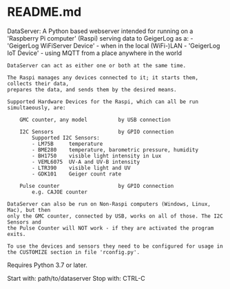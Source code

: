 # README.md

DataServer:
    A Python based webserver intended for running on a 'Raspberry Pi computer' (Raspi)
    serving data to GeigerLog as a:
        - 'GeigerLog WiFiServer Device' - when in the local (WiFi-)LAN
        - 'GeigerLog IoT Device'        - using MQTT from a place anywhere in the world

    DataServer can act as either one or both at the same time.

    The Raspi manages any devices connected to it; it starts them, collects their data,
    prepares the data, and sends them by the desired means.

    Supported Hardware Devices for the Raspi, which can all be run simultaeously, are:

        GMC counter, any model          by USB connection

        I2C Sensors                     by GPIO connection
            Supported I2C Sensors:
            - LM75B     temperature
            - BME280    temperature, barometric pressure, humidity
            - BH1750    visible light intensity in Lux
            - VEML6075  UV-A and UV-B intensity
            - LTR390    visible light and UV
            - GDK101    Geiger count rate

        Pulse counter                   by GPIO connection
            e.g. CAJOE counter

    DataServer can also be run on Non-Raspi computers (Windows, Linux, Mac), but then
    only the GMC counter, connected by USB, works on all of those. The I2C Sensors and
    the Pulse Counter will NOT work - if they are activated the program exits.

    To use the devices and sensors they need to be configured for usage in
    the CUSTOMIZE section in file 'rconfig.py'.

Requires Python 3.7 or later.

Start with:     path/to/dataserver
Stop  with:     CTRL-C
